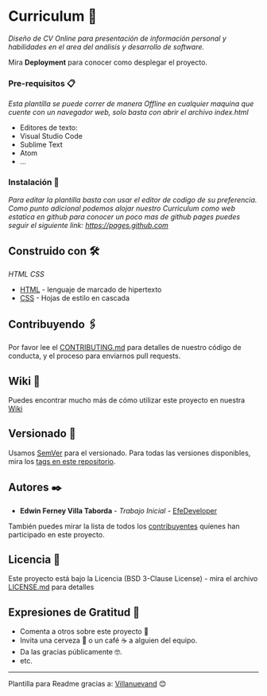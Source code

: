 # Curriculum 📑
_Diseño de CV Online para presentación de información personal y habilidades en el area del análisis y desarrollo de software._

Mira **Deployment** para conocer como desplegar el proyecto.


### Pre-requisitos 📋

_Esta plantilla se puede correr de manera Offline en cualquier maquina que cuente con un navegador web, solo basta con abrir
el archivo index.html_

* Editores de texto:
* Visual Studio Code
* Sublime Text
* Atom
* ...


### Instalación 🔧

_Para editar la plantilla basta con usar el editor de codigo de su preferencia.
Como punto adicional podemos alojar nuestro Curriculum como web estatica en github
para conocer un poco mas de github pages puedes seguir el siguiente link: https://pages.github.com_


## Construido con 🛠️

_HTML
CSS_

* [HTML](https://devdocs.io/html/) - lenguaje de marcado de hipertexto
* [CSS](https://www.w3schools.com/cssref/) - Hojas de estilo en cascada


## Contribuyendo 🖇️

Por favor lee el [CONTRIBUTING.md](https://gist.github.com/EfeDeveloper/xxxxxx) para detalles de nuestro código de conducta, y el proceso para enviarnos pull requests.


## Wiki 📖

Puedes encontrar mucho más de cómo utilizar este proyecto en nuestra [Wiki](https://github.com/EfeDeveloper/Curriculum/wiki)


## Versionado 📌

Usamos [SemVer](http://semver.org/) para el versionado. Para todas las versiones disponibles, mira los [tags en este repositorio](https://github.com/EfeDeveloper/Curriculum/tags).


## Autores ✒️

* **Edwin Ferney Villa Taborda** - *Trabajo Inicial* - [EfeDeveloper](https://github.com/EfeDeveloper)

También puedes mirar la lista de todos los [contribuyentes](https://github.com/EfeDeveloper/Curriculum/contributors) quíenes han participado en este proyecto. 


## Licencia 📄

Este proyecto está bajo la Licencia (BSD 3-Clause License) - mira el archivo [LICENSE.md](https://github.com/EfeDeveloper/Curriculum/blob/master/LICENSE) para detalles


## Expresiones de Gratitud 🎁

* Comenta a otros sobre este proyecto 📢
* Invita una cerveza 🍺 o un café ☕ a alguien del equipo. 
* Da las gracias públicamente 🤓.
* etc.



---
Plantilla para Readme gracias a: [Villanuevand](https://github.com/Villanuevand) 😊

